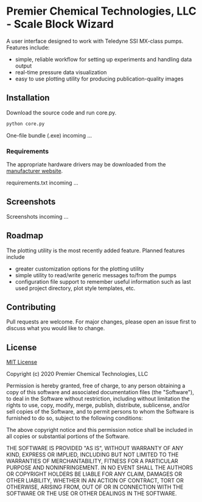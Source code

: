 # Premier Chemical Technologies, LLC  - Scale Block Wizard
A user interface designed to work with Teledyne SSI MX-class pumps.
Features include:
  * simple, reliable workflow for setting up experiments and
   handling data output
  * real-time pressure data visualization
  * easy to use plotting utility for producing publication-quality images

## Installation
Download the source code and run core.py.
```bash
python core.py
```
One-file bundle (.exe) incoming ...

### Requirements
The appropriate hardware drivers may be downloaded from the
 [manufacturer website](https://ssihplc.com/manuals/#driver-downloads).

requirements.txt incoming ...

## Screenshots
Screenshots incoming ...

## Roadmap
The plotting utility is the most recently added feature.
Planned features include
  * greater customization options for the plotting utility
  * simple utility to read/write generic messages to/from the pumps
  * configuration file support to remember useful information
    such as last used project directory, plot style templates, etc.

## Contributing
Pull requests are welcome. For major changes, please open an issue first to discuss what you would like to change.


## License
[MIT License](https://choosealicense.com/licenses/mit/)

Copyright (c) 2020 Premier Chemical Technologies, LLC

Permission is hereby granted, free of charge, to any person obtaining a copy of this software and associated documentation files (the "Software"), to deal in the Software without restriction, including without limitation the rights to use, copy, modify, merge, publish, distribute, sublicense, and/or sell copies of the Software, and to permit persons to whom the Software is furnished to do so, subject to the following conditions:

The above copyright notice and this permission notice shall be included in all copies or substantial portions of the Software.

THE SOFTWARE IS PROVIDED "AS IS", WITHOUT WARRANTY OF ANY KIND, EXPRESS OR IMPLIED, INCLUDING BUT NOT LIMITED TO THE WARRANTIES OF MERCHANTABILITY, FITNESS FOR A PARTICULAR PURPOSE AND NONINFRINGEMENT. IN NO EVENT SHALL THE AUTHORS OR COPYRIGHT HOLDERS BE LIABLE FOR ANY CLAIM, DAMAGES OR OTHER LIABILITY, WHETHER IN AN ACTION OF CONTRACT, TORT OR OTHERWISE, ARISING FROM, OUT OF OR IN CONNECTION WITH THE SOFTWARE OR THE USE OR OTHER DEALINGS IN THE SOFTWARE.
